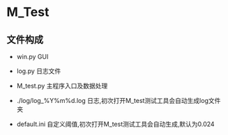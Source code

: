 # M_Test
 
## 文件构成
- win.py GUI
- log.py 日志文件
- M_test.py 主程序入口及数据处理


- ./log/log_%Y%m%d.log 日志,初次打开M_test测试工具会自动生成log文件夹
- default.ini 自定义阈值,初次打开M_test测试工具会自动生成,默认为0.024
